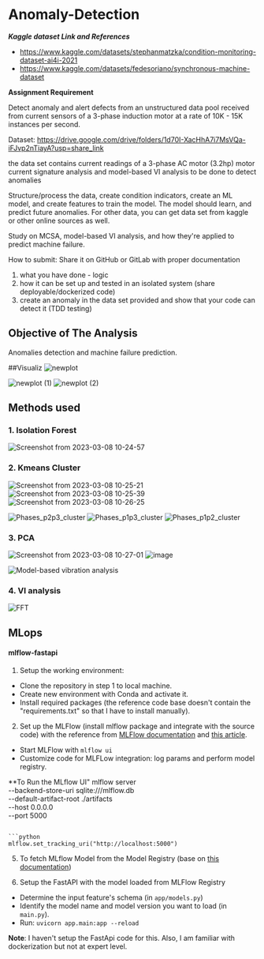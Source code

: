 # Anomaly-Detection

***Kaggle dataset Link and References***
- https://www.kaggle.com/datasets/stephanmatzka/condition-monitoring-dataset-ai4i-2021
- https://www.kaggle.com/datasets/fedesoriano/synchronous-machine-dataset

**Assignment Requirement**

Detect anomaly and alert defects from an unstructured data pool received from current sensors of a 3-phase induction motor at a rate of 10K - 15K instances per second. 

Dataset:
https://drive.google.com/drive/folders/1d70I-XacHhA7i7MsVQa-iFJvp2nTiayA?usp=share_link

the data set contains current readings of a 3-phase AC motor (3.2hp) 
motor current signature analysis and model-based VI analysis to be done to detect anomalies 

Structure/process the data, create condition indicators, create an ML model, and create features to train the model.  The model should learn, and predict future anomalies. 
For other data, you can get data set from kaggle or other online sources as well.

Study on MCSA, model-based VI analysis, and how they're applied to predict machine failure.

How to submit:
Share it on GitHub or GitLab with proper documentation 
1. what you have done - logic
2. how it can be set up and tested in an isolated system (share deployable/dockerized code)
3. create an anomaly in the data set provided and show that your code can detect it (TDD testing)

## Objective of The Analysis
Anomalies detection and machine failure prediction.

##Visualiz 
![newplot](https://user-images.githubusercontent.com/51690129/223624709-b9d03062-65bb-426a-a074-35bf543e47e9.png)

![newplot (1)](https://user-images.githubusercontent.com/51690129/223624730-b39ff1f0-73f7-4880-9efa-2b07d84f2a10.png)
![newplot (2)](https://user-images.githubusercontent.com/51690129/223624820-3a15df86-1aab-462f-882f-8afe2a25bddf.png)


## Methods used
### 1. Isolation Forest
![Screenshot from 2023-03-08 10-24-57](https://user-images.githubusercontent.com/51690129/223624017-90ca1f1e-6e01-4c82-ab6a-93cf6e79769e.png)

### 2. Kmeans Cluster
![Screenshot from 2023-03-08 10-25-21](https://user-images.githubusercontent.com/51690129/223624056-81efca33-d6b8-4fcb-a9b2-e06bdfd06c70.png)
![Screenshot from 2023-03-08 10-25-39](https://user-images.githubusercontent.com/51690129/223624082-42e572cc-81cc-4b98-8d49-5dc6573213a1.png)
![Screenshot from 2023-03-08 10-26-25](https://user-images.githubusercontent.com/51690129/223624195-9d426cbf-cc86-4bf7-be53-48848b2581da.png)

![Phases_p2p3_cluster](https://user-images.githubusercontent.com/51690129/223624231-90dce8e2-ae0f-413d-93d3-24fc60c60a0b.png)
![Phases_p1p3_cluster](https://user-images.githubusercontent.com/51690129/223624240-7759911d-57be-40e9-a4c2-39bd0f459466.png)
![Phases_p1p2_cluster](https://user-images.githubusercontent.com/51690129/223624243-62f7711d-a923-43ec-b98f-cb324bdc79ae.png)


### 3. PCA
![Screenshot from 2023-03-08 10-27-01](https://user-images.githubusercontent.com/51690129/223625022-e7567477-df50-49ba-8aa3-8345caa8e0fc.png)
![image](https://user-images.githubusercontent.com/51690129/223627086-fce4fdc6-1157-44fe-aea3-262ee730da5d.png)

![Model-based vibration analysis](https://user-images.githubusercontent.com/51690129/223624341-a75ea87b-59d6-481d-8154-8222483f07fb.png)

### 4. VI analysis
![FFT](https://user-images.githubusercontent.com/51690129/223625311-e6ec7b00-7b47-4bb9-8520-91d6cbab6736.png)

## MLops

#### mlflow-fastapi 

1. Setup the working environment:
- Clone the repository in step 1 to local machine.
- Create new environment with Conda and activate it.
- Install required packages (the reference code base doesn't contain the "requirements.txt" so that I have to install manually).

2. Set up the MLFlow (install mlflow package and integrate with the source code) with the reference from [MLFlow documentation](https://www.mlflow.org/docs/latest/model-registry.html) and [this article](https://towardsdatascience.com/end-to-end-automl-train-and-serve-with-h2o-mlflow-fastapi-and-streamlit-5d36eedfe606).
- Start MLFlow with `mlflow ui`
- Customize code for MLFLow integration: log params and perform model registry.

**To Run the MLflow UI"
mlflow server \
       --backend-store-uri sqlite:///mlflow.db \
       --default-artifact-root ./artifacts \
       --host 0.0.0.0 \
       --port 5000
   ```
   
   ```python
   mlflow.set_tracking_uri("http://localhost:5000")
   ```
   
5. To fetch MLflow Model from the Model Registry (base on [this documentation](https://mlflow.org/docs/latest/model-registry.html#fetching-an-mlflow-model-from-the-model-registry)) 

6. Setup the FastAPI with the model loaded from MLFlow Registry
* Determine the input feature's schema (in `app/models.py`)
* Identify the model name and model version you want to load (in `main.py`).
* Run: `uvicorn app.main:app --reload`

**Note**: I haven't setup the FastApi code for this. Also, I am familiar with dockerization but not at expert level.



